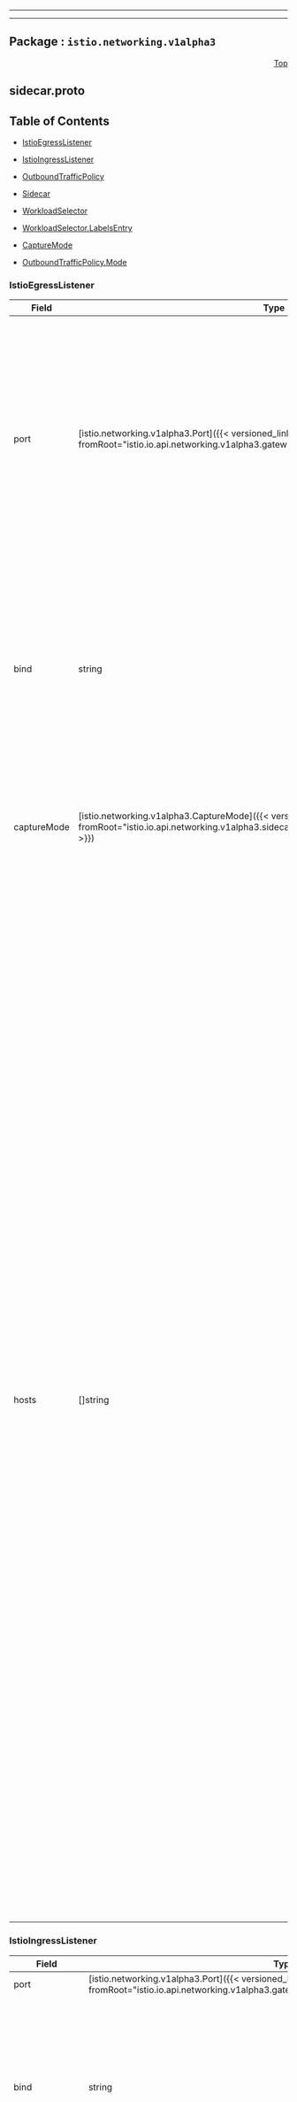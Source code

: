 
---

---

## Package : `istio.networking.v1alpha3`



<a name="top"></a>

<a name="API Reference for sidecar.proto"></a>
<p align="right"><a href="#top">Top</a></p>

## sidecar.proto


## Table of Contents
  - [IstioEgressListener](#istio.networking.v1alpha3.IstioEgressListener)
  - [IstioIngressListener](#istio.networking.v1alpha3.IstioIngressListener)
  - [OutboundTrafficPolicy](#istio.networking.v1alpha3.OutboundTrafficPolicy)
  - [Sidecar](#istio.networking.v1alpha3.Sidecar)
  - [WorkloadSelector](#istio.networking.v1alpha3.WorkloadSelector)
  - [WorkloadSelector.LabelsEntry](#istio.networking.v1alpha3.WorkloadSelector.LabelsEntry)

  - [CaptureMode](#istio.networking.v1alpha3.CaptureMode)
  - [OutboundTrafficPolicy.Mode](#istio.networking.v1alpha3.OutboundTrafficPolicy.Mode)






<a name="istio.networking.v1alpha3.IstioEgressListener"></a>

### IstioEgressListener



| Field | Type | Label | Description |
| ----- | ---- | ----- | ----------- |
| port | [istio.networking.v1alpha3.Port]({{< versioned_link_path fromRoot="istio.io.api.networking.v1alpha3.gateway#istio.networking.v1alpha3.Port" >}}) |  | The port associated with the listener. If using Unix domain socket, use 0 as the port number, with a valid protocol. The port if specified, will be used as the default destination port associated with the imported hosts. If the port is omitted, Istio will infer the listener ports based on the imported hosts. Note that when multiple egress listeners are specified, where one or more listeners have specific ports while others have no port, the hosts exposed on a listener port will be based on the listener with the most specific port. |
  | bind | string |  | The IP or the Unix domain socket to which the listener should be bound to. Port MUST be specified if bind is not empty. Format: `x.x.x.x` or `unix:///path/to/uds` or `unix://@foobar` (Linux abstract namespace). If omitted, Istio will automatically configure the defaults based on imported services, the workload instances to which this configuration is applied to and the captureMode. If captureMode is `NONE`, bind will default to 127.0.0.1. |
  | captureMode | [istio.networking.v1alpha3.CaptureMode]({{< versioned_link_path fromRoot="istio.io.api.networking.v1alpha3.sidecar#istio.networking.v1alpha3.CaptureMode" >}}) |  | When the bind address is an IP, the captureMode option dictates how traffic to the listener is expected to be captured (or not). captureMode must be DEFAULT or `NONE` for Unix domain socket binds. |
  | hosts | []string | repeated | One or more service hosts exposed by the listener in `namespace/dnsName` format. Services in the specified namespace matching `dnsName` will be exposed. The corresponding service can be a service in the service registry (e.g., a Kubernetes or cloud foundry service) or a service specified using a `ServiceEntry` or `VirtualService` configuration. Any associated `DestinationRule` in the same namespace will also be used.<br>The `dnsName` should be specified using FQDN format, optionally including a wildcard character in the left-most component (e.g., `prod/*.example.com`). Set the `dnsName` to `*` to select all services from the specified namespace (e.g., `prod/*`).<br>The `namespace` can be set to `*`, `.`, or `~`, representing any, the current, or no namespace, respectively. For example, `*/foo.example.com` selects the service from any available namespace while `./foo.example.com` only selects the service from the namespace of the sidecar. If a host is set to `*/*`, Istio will configure the sidecar to be able to reach every service in the mesh that is exported to the sidecar's namespace. The value `~/*` can be used to completely trim the configuration for sidecars that simply receive traffic and respond, but make no outbound connections of their own.<br>NOTE: Only services and configuration artifacts exported to the sidecar's namespace (e.g., `exportTo` value of `*`) can be referenced. Private configurations (e.g., `exportTo` set to `.`) will not be available. Refer to the `exportTo` setting in `VirtualService`, `DestinationRule`, and `ServiceEntry` configurations for details.<br>**WARNING:** The list of egress hosts in a `Sidecar` must also include the Mixer control plane services if they are enabled. Envoy will not be able to reach them otherwise. For example, add host `istio-system/istio-telemetry.istio-system.svc.cluster.local` if telemetry is enabled, `istio-system/istio-policy.istio-system.svc.cluster.local` if policy is enabled, or add `istio-system/*` to allow all services in the `istio-system` namespace. This requirement is temporary and will be removed in a future Istio release. |
  





<a name="istio.networking.v1alpha3.IstioIngressListener"></a>

### IstioIngressListener



| Field | Type | Label | Description |
| ----- | ---- | ----- | ----------- |
| port | [istio.networking.v1alpha3.Port]({{< versioned_link_path fromRoot="istio.io.api.networking.v1alpha3.gateway#istio.networking.v1alpha3.Port" >}}) |  | The port associated with the listener. |
  | bind | string |  | The IP to which the listener should be bound. Must be in the format `x.x.x.x`. Unix domain socket addresses are not allowed in the bind field for ingress listeners. If omitted, Istio will automatically configure the defaults based on imported services and the workload instances to which this configuration is applied to. |
  | captureMode | [istio.networking.v1alpha3.CaptureMode]({{< versioned_link_path fromRoot="istio.io.api.networking.v1alpha3.sidecar#istio.networking.v1alpha3.CaptureMode" >}}) |  | The captureMode option dictates how traffic to the listener is expected to be captured (or not). |
  | defaultEndpoint | string |  | The loopback IP endpoint or Unix domain socket to which traffic should be forwarded to. This configuration can be used to redirect traffic arriving at the bind `IP:Port` on the sidecar to a `localhost:port` or Unix domain socket where the application workload instance is listening for connections. Format should be `127.0.0.1:PORT` or `unix:///path/to/socket` |
  





<a name="istio.networking.v1alpha3.OutboundTrafficPolicy"></a>

### OutboundTrafficPolicy



| Field | Type | Label | Description |
| ----- | ---- | ----- | ----------- |
| mode | [istio.networking.v1alpha3.OutboundTrafficPolicy.Mode]({{< versioned_link_path fromRoot="istio.io.api.networking.v1alpha3.sidecar#istio.networking.v1alpha3.OutboundTrafficPolicy.Mode" >}}) |  |  |
  | egressProxy | [istio.networking.v1alpha3.Destination]({{< versioned_link_path fromRoot="istio.io.api.networking.v1alpha3.virtual_service#istio.networking.v1alpha3.Destination" >}}) |  | Specifies the details of the egress proxy to which unknown traffic should be forwarded to from the sidecar. Valid only if the mode is set to ALLOW_ANY. If not specified when the mode is ALLOW_ANY, the sidecar will send the unknown traffic directly to the IP requested by the application.<br>** NOTE 1**: The specified egress host must be imported in the egress section for the traffic forwarding to work.<br>** NOTE 2**: An Envoy based egress gateway is unlikely to be able to handle plain text TCP connections forwarded from the sidecar. Envoy's dynamic forward proxy can handle only HTTP and TLS connections. $hide_from_docs |
  





<a name="istio.networking.v1alpha3.Sidecar"></a>

### Sidecar



| Field | Type | Label | Description |
| ----- | ---- | ----- | ----------- |
| workloadSelector | [istio.networking.v1alpha3.WorkloadSelector]({{< versioned_link_path fromRoot="istio.io.api.networking.v1alpha3.sidecar#istio.networking.v1alpha3.WorkloadSelector" >}}) |  | Criteria used to select the specific set of pods/VMs on which this `Sidecar` configuration should be applied. If omitted, the `Sidecar` configuration will be applied to all workload instances in the same namespace. |
  | ingress | [][istio.networking.v1alpha3.IstioIngressListener]({{< versioned_link_path fromRoot="istio.io.api.networking.v1alpha3.sidecar#istio.networking.v1alpha3.IstioIngressListener" >}}) | repeated | Ingress specifies the configuration of the sidecar for processing inbound traffic to the attached workload instance. If omitted, Istio will automatically configure the sidecar based on the information about the workload obtained from the orchestration platform (e.g., exposed ports, services, etc.). If specified, inbound ports are configured if and only if the workload instance is associated with a service. |
  | egress | [][istio.networking.v1alpha3.IstioEgressListener]({{< versioned_link_path fromRoot="istio.io.api.networking.v1alpha3.sidecar#istio.networking.v1alpha3.IstioEgressListener" >}}) | repeated | Egress specifies the configuration of the sidecar for processing outbound traffic from the attached workload instance to other services in the mesh. If not specified, inherits the system detected defaults from the namespace-wide or the global default Sidecar. |
  | outboundTrafficPolicy | [istio.networking.v1alpha3.OutboundTrafficPolicy]({{< versioned_link_path fromRoot="istio.io.api.networking.v1alpha3.sidecar#istio.networking.v1alpha3.OutboundTrafficPolicy" >}}) |  | Configuration for the outbound traffic policy.  If your application uses one or more external services that are not known apriori, setting the policy to `ALLOW_ANY` will cause the sidecars to route any unknown traffic originating from the application to its requested destination. If not specified, inherits the system detected defaults from the namespace-wide or the global default Sidecar. |
  





<a name="istio.networking.v1alpha3.WorkloadSelector"></a>

### WorkloadSelector



| Field | Type | Label | Description |
| ----- | ---- | ----- | ----------- |
| labels | [][istio.networking.v1alpha3.WorkloadSelector.LabelsEntry]({{< versioned_link_path fromRoot="istio.io.api.networking.v1alpha3.sidecar#istio.networking.v1alpha3.WorkloadSelector.LabelsEntry" >}}) | repeated | One or more labels that indicate a specific set of pods/VMs on which the configuration should be applied. The scope of label search is restricted to the configuration namespace in which the the resource is present. |
  





<a name="istio.networking.v1alpha3.WorkloadSelector.LabelsEntry"></a>

### WorkloadSelector.LabelsEntry



| Field | Type | Label | Description |
| ----- | ---- | ----- | ----------- |
| key | string |  |  |
  | value | string |  |  |
  




 <!-- end messages -->


<a name="istio.networking.v1alpha3.CaptureMode"></a>

### CaptureMode


| Name | Number | Description |
| ---- | ------ | ----------- |
| DEFAULT | 0 | The default capture mode defined by the environment. |
| IPTABLES | 1 | Capture traffic using IPtables redirection. |
| NONE | 2 | No traffic capture. When used in an egress listener, the application is expected to explicitly communicate with the listener port or Unix domain socket. When used in an ingress listener, care needs to be taken to ensure that the listener port is not in use by other processes on the host. |



<a name="istio.networking.v1alpha3.OutboundTrafficPolicy.Mode"></a>

### OutboundTrafficPolicy.Mode


| Name | Number | Description |
| ---- | ------ | ----------- |
| REGISTRY_ONLY | 0 | Outbound traffic will be restricted to services defined in the service registry as well as those defined through `ServiceEntry` configurations. |
| ALLOW_ANY | 1 | Outbound traffic to unknown destinations will be allowed, in case there are no services or `ServiceEntry` configurations for the destination port. |


 <!-- end enums -->

 <!-- end HasExtensions -->

 <!-- end services -->

